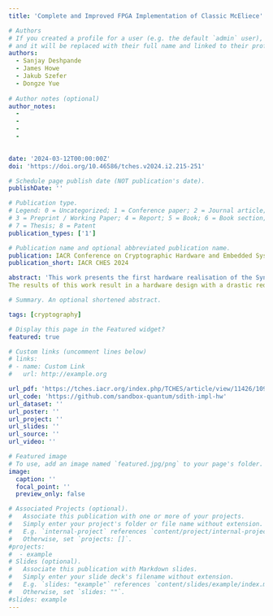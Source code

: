 ```yaml
---
title: 'Complete and Improved FPGA Implementation of Classic McEliece'

# Authors
# If you created a profile for a user (e.g. the default `admin` user), write the username (folder name) here
# and it will be replaced with their full name and linked to their profile.
authors:
  - Sanjay Deshpande
  - James Howe
  - Jakub Szefer
  - Dongze Yue
  
# Author notes (optional)
author_notes:
  - 
  - 
  - 
  - 
 

date: '2024-03-12T00:00:00Z'
doi: 'https://doi.org/10.46586/tches.v2024.i2.215-251'

# Schedule page publish date (NOT publication's date).
publishDate: ''

# Publication type.
# Legend: 0 = Uncategorized; 1 = Conference paper; 2 = Journal article;
# 3 = Preprint / Working Paper; 4 = Report; 5 = Book; 6 = Book section;
# 7 = Thesis; 8 = Patent
publication_types: ['1']

# Publication name and optional abbreviated publication name.
publication: IACR Conference on Cryptographic Hardware and Embedded Systems 2024
publication_short: IACR CHES 2024

abstract: 'This work presents the first hardware realisation of the Syndrome-Decoding-in-the-Head (SDitH) signature scheme, which is a candidate in the NIST PQC process for standardising post-quantum secure digital signature schemes. SDitH's hardness is based on conservative code-based assumptions, and it uses the Multi-Party-Computation-in-the-Head (MPCitH) construction. This is the first hardware design of a code-based signature scheme based on traditional decoding problems and only the second for MPCitH constructions, after Picnic. This work presents optimised designs to achieve the best area efficiency, which we evaluate using the Time-Area Product (TAP) metric. This work also proposes a novel hardware architecture by dividing the signature generation algorithm into two phases, namely offline and online phases for optimising the overall clock cycle count. The hardware designs for key generation, signature generation, and signature verification are parameterised for all SDitH parameters, including the NIST security levels, both syndrome decoding base fields (GF256 and GF251), and thus conforms to the SDitH specifications. The hardware design further supports secret share splitting, and the hypercube optimisation which can be applied in this and multiple other NIST PQC candidates. 
The results of this work result in a hardware design with a drastic reducing in clock cycles compared to the optimised AVX2 software implementation, in the range of 2-4x for most operations. Our key generation outperforms software drastically, giving a 11-17x reduction in runtime, despite the significantly faster clock speed. On Artix 7 FPGAs we can perform key generation in 55.1 Kcycles, signature generation in 6.7 Mcycles, and signature verification in 8.6 Mcycles for NIST L1 parameters, which increase for GF251, and for L3 and L5 parameters.'

# Summary. An optional shortened abstract.

tags: [cryptography]

# Display this page in the Featured widget?
featured: true

# Custom links (uncomment lines below)
# links:
# - name: Custom Link
#   url: http://example.org

url_pdf: 'https://tches.iacr.org/index.php/TCHES/article/view/11426/10932'
url_code: 'https://github.com/sandbox-quantum/sdith-impl-hw'
url_dataset: ''
url_poster: ''
url_project: ''
url_slides: ''
url_source: ''
url_video: ''

# Featured image
# To use, add an image named `featured.jpg/png` to your page's folder.
image:
  caption: ''
  focal_point: ''
  preview_only: false

# Associated Projects (optional).
#   Associate this publication with one or more of your projects.
#   Simply enter your project's folder or file name without extension.
#   E.g. `internal-project` references `content/project/internal-project/index.md`.
#   Otherwise, set `projects: []`.
#projects:
#  - example
# Slides (optional).
#   Associate this publication with Markdown slides.
#   Simply enter your slide deck's filename without extension.
#   E.g. `slides: "example"` references `content/slides/example/index.md`.
#   Otherwise, set `slides: ""`.
#slides: example
---
```


